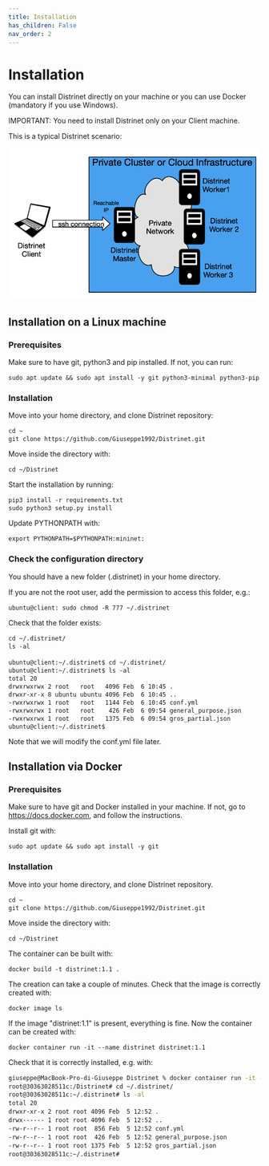 ```yaml
---
title: Installation
has_children: False
nav_order: 2
---
```


# Installation

You can install Distrinet directly on your machine or you can use Docker (mandatory if you use Windows).

IMPORTANT: You need to install Distrinet only on your Client machine.

This is a typical Distrinet scenario:

![alt text](images/Distrinet_scenario.png)

## Installation on a Linux machine
### Prerequisites
Make sure to have git, python3 and pip installed.
If not, you can run:
```
sudo apt update && sudo apt install -y git python3-minimal python3-pip
```
### Installation
Move into your home directory, and clone Distrinet repository:
```
cd ~
git clone https://github.com/Giuseppe1992/Distrinet.git
```
Move inside the directory with:
```
cd ~/Distrinet
```
Start the installation by running:
 
```
pip3 install -r requirements.txt
sudo python3 setup.py install
```

Update PYTHONPATH with:
```
export PYTHONPATH=$PYTHONPATH:mininet:
```

### Check the configuration directory
You should have a new folder (.distrinet) in your home directory.

If you are not the root user, add the permission to access this folder, e.g.:
```
ubuntu@client: sudo chmod -R 777 ~/.distrinet
```

Check that the folder exists:
```
cd ~/.distrinet/
ls -al

ubuntu@client:~/.distrinet$ cd ~/.distrinet/
ubuntu@client:~/.distrinet$ ls -al
total 20
drwxrwxrwx 2 root   root   4096 Feb  6 10:45 .
drwxr-xr-x 8 ubuntu ubuntu 4096 Feb  6 10:45 ..
-rwxrwxrwx 1 root   root   1144 Feb  6 10:45 conf.yml
-rwxrwxrwx 1 root   root    426 Feb  6 09:54 general_purpose.json
-rwxrwxrwx 1 root   root   1375 Feb  6 09:54 gros_partial.json
ubuntu@client:~/.distrinet$
```

Note that we will modify the conf.yml file later.

## Installation via Docker
### Prerequisites
Make sure to have git and Docker installed in your machine. If not, go to https://docs.docker.com, and follow the instructions. 

Install git with:
```
sudo apt update && sudo apt install -y git
```
### Installation
Move into your home directory, and clone Distrinet repository.
```
cd ~
git clone https://github.com/Giuseppe1992/Distrinet.git
```
Move inside the directory with:
```
cd ~/Distrinet
```
The container can be built with:
```
docker build -t distrinet:1.1 .
```
The creation can take a couple of minutes. Check that the image is correctly created with:
```
docker image ls
```
If the image "distrinet:1.1" is present, everything is fine. Now the container can be created with:
```
docker container run -it --name distrinet distrinet:1.1
```
Check that it is correctly installed, e.g. with:
```bash
giuseppe@MacBook-Pro-di-Giuseppe Distrinet % docker container run -it --name distrinet distrinet:1.1
root@30363028511c:/Distrinet# cd ~/.distrinet/
root@30363028511c:~/.distrinet# ls -al
total 20
drwxr-xr-x 2 root root 4096 Feb  5 12:52 .
drwx------ 1 root root 4096 Feb  5 12:52 ..
-rw-r--r-- 1 root root  856 Feb  5 12:52 conf.yml
-rw-r--r-- 1 root root  426 Feb  5 12:52 general_purpose.json
-rw-r--r-- 1 root root 1375 Feb  5 12:52 gros_partial.json
root@30363028511c:~/.distrinet# 

```


